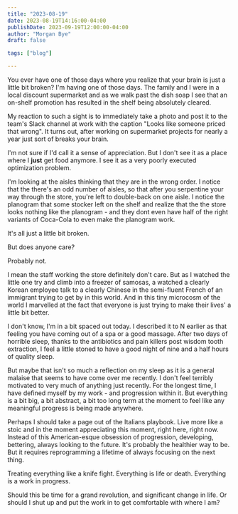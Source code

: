 ```yaml
---
title: "2023-08-19"
date: 2023-08-19T14:16:00-04:00
publishDate: 2023-09-19T12:00:00-04:00
author: "Morgan Bye"
draft: false

tags: ["blog"]

---
```


You ever have one of those days where you realize that your brain is just a little bit broken? I'm having one of those days. The family and I were in a local discount supermarket and as we walk past the dish soap I see that an on-shelf promotion has resulted in the shelf being absolutely cleared.

My reaction to such a sight is to immediately take a photo and post it to the team's Slack channel at work with the caption "Looks like someone priced that wrong". It turns out, after working on supermarket projects for nearly a year just sort of breaks your brain.

I'm not sure if I'd call it a sense of appreciation. But I don't see it as a place where I **just** get food anymore. I see it as a very poorly executed optimization problem.

I'm looking at the aisles thinking that they are in the wrong order. I notice that the there's an odd number of aisles, so that after you serpentine your way through the store, you're left to double-back on one aisle. I notice the planogram that some stocker left on the shelf and realize that the the store looks nothing like the planogram - and they dont even have half of the right variants of  Coca-Cola to even make the planogram work.

It's all just a little bit broken.

But does anyone care?

Probably not.

I mean the staff working the store definitely don't care. But as I watched the little one try and climb into a freezer of samosas, a watched a clearly Korean employee talk to a clearly Chinese in the semi-fluent French of an immigrant trying to get by in this world. And in this tiny microcosm of the world I marvelled at the fact that everyone is just trying to make their lives' a little bit better.

I don't know, I'm in a bit spaced out today. I described it to N earlier as that feeling you have coming out of a spa or a good massage. After two days of horrible sleep, thanks to the antibiotics and pain killers post wisdom tooth extraction, I feel a little stoned to have a good night of nine and a half hours of quality sleep.

But maybe that isn't so much a reflection on my sleep as it is a general malaise that seems to have come over me recently. I don't feel terribly motivated to very much of anything just recently. For the longest time, I have defined myself by my work - and progression within it. But everything is a bit big, a bit abstract, a bit too long term at the moment to feel like any meaningful progress is being made anywhere.

Perhaps I should take a page out of the Italians playbook. Live more like a stoic and in the moment appreciating this moment, right here, right now. Instead of this American-esque obsession of progression, developing, bettering, always looking to the future. It's probably the healthier way to be. But it requires reprogramming a lifetime of always focusing on the next thing.

Treating everything like a knife fight. Everything is life or death. Everything is a work in progress.

Should this be time for a grand revolution, and significant change in life. Or should I shut up and put the work in to get comfortable with where I am?
